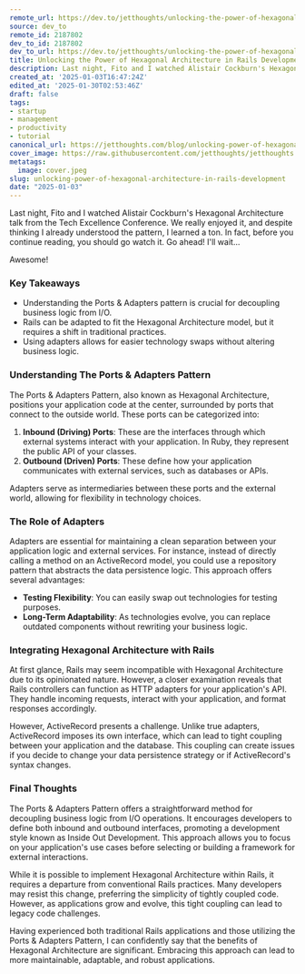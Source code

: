 ```yaml
---
remote_url: https://dev.to/jetthoughts/unlocking-the-power-of-hexagonal-architecture-in-rails-development-1ehh
source: dev_to
remote_id: 2187802
dev_to_id: 2187802
dev_to_url: https://dev.to/jetthoughts/unlocking-the-power-of-hexagonal-architecture-in-rails-development-1ehh
title: Unlocking the Power of Hexagonal Architecture in Rails Development
description: Last night, Fito and I watched Alistair Cockburn's Hexagonal Architecture talk from the Tech...
created_at: '2025-01-03T16:47:24Z'
edited_at: '2025-01-30T02:53:46Z'
draft: false
tags:
- startup
- management
- productivity
- tutorial
canonical_url: https://jetthoughts.com/blog/unlocking-power-of-hexagonal-architecture-in-rails-development/
cover_image: https://raw.githubusercontent.com/jetthoughts/jetthoughts.github.io/master/content/blog/unlocking-power-of-hexagonal-architecture-in-rails-development/cover.jpeg
metatags:
  image: cover.jpeg
slug: unlocking-power-of-hexagonal-architecture-in-rails-development
date: "2025-01-03"
---
```

Last night, Fito and I watched Alistair Cockburn's Hexagonal Architecture talk from the Tech Excellence Conference. We really enjoyed it, and despite thinking I already understood the pattern, I learned a ton. In fact, before you continue reading, you should go watch it. Go ahead! I'll wait...

Awesome!

### Key Takeaways

*   Understanding the Ports & Adapters pattern is crucial for decoupling business logic from I/O.
*   Rails can be adapted to fit the Hexagonal Architecture model, but it requires a shift in traditional practices.
*   Using adapters allows for easier technology swaps without altering business logic.

### Understanding The Ports & Adapters Pattern

The Ports & Adapters Pattern, also known as Hexagonal Architecture, positions your application code at the center, surrounded by ports that connect to the outside world. These ports can be categorized into:

1.  **Inbound (Driving) Ports**: These are the interfaces through which external systems interact with your application. In Ruby, they represent the public API of your classes.
2.  **Outbound (Driven) Ports**: These define how your application communicates with external services, such as databases or APIs.

Adapters serve as intermediaries between these ports and the external world, allowing for flexibility in technology choices.

### The Role of Adapters

Adapters are essential for maintaining a clean separation between your application logic and external services. For instance, instead of directly calling a method on an ActiveRecord model, you could use a repository pattern that abstracts the data persistence logic. This approach offers several advantages:

*   **Testing Flexibility**: You can easily swap out technologies for testing purposes.
*   **Long-Term Adaptability**: As technologies evolve, you can replace outdated components without rewriting your business logic.

### Integrating Hexagonal Architecture with Rails

At first glance, Rails may seem incompatible with Hexagonal Architecture due to its opinionated nature. However, a closer examination reveals that Rails controllers can function as HTTP adapters for your application's API. They handle incoming requests, interact with your application, and format responses accordingly.

However, ActiveRecord presents a challenge. Unlike true adapters, ActiveRecord imposes its own interface, which can lead to tight coupling between your application and the database. This coupling can create issues if you decide to change your data persistence strategy or if ActiveRecord's syntax changes.

### Final Thoughts

The Ports & Adapters Pattern offers a straightforward method for decoupling business logic from I/O operations. It encourages developers to define both inbound and outbound interfaces, promoting a development style known as Inside Out Development. This approach allows you to focus on your application's use cases before selecting or building a framework for external interactions.

While it is possible to implement Hexagonal Architecture within Rails, it requires a departure from conventional Rails practices. Many developers may resist this change, preferring the simplicity of tightly coupled code. However, as applications grow and evolve, this tight coupling can lead to legacy code challenges.

Having experienced both traditional Rails applications and those utilizing the Ports & Adapters Pattern, I can confidently say that the benefits of Hexagonal Architecture are significant. Embracing this approach can lead to more maintainable, adaptable, and robust applications.
